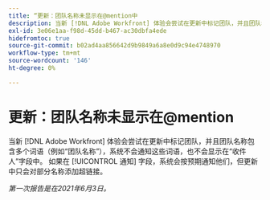 ```yaml
---
title: “更新：团队名称未显示在@mention中
description: 当新 [!DNL Adobe Workfront] 体验会尝试在更新中标记团队，并且团队名称包含多个词语（例如“团队名称”），系统不会通知这些词语，也不会显示在“收件人”字段中。 如果在 [!UICONTROL 通知] 字段，系统会按预期通知他们，但更新中只会对部分名称添加超链接。
exl-id: 3e06e1aa-f98d-45dd-b467-ac30dbfa4ede
hidefromtoc: true
source-git-commit: b02ad4aa856642d9b9849a6a8e0d9c94e4748970
workflow-type: tm+mt
source-wordcount: '146'
ht-degree: 0%

---
```


# 更新：团队名称未显示在@mention

当新 [!DNL Adobe Workfront] 体验会尝试在更新中标记团队，并且团队名称包含多个词语（例如“团队名称”），系统不会通知这些词语，也不会显示在“收件人”字段中。 如果在 [!UICONTROL 通知] 字段，系统会按预期通知他们，但更新中只会对部分名称添加超链接。

_第一次报告是在2021年6月3日。_
